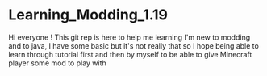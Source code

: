 # Learning_Modding_1.19

Hi everyone !
This git rep is here to help me learning
I'm new to modding and to java, I have some basic but it's not really that so I hope being able to learn through tutorial first and then by myself to be able to give Minecraft player some mod to play with
